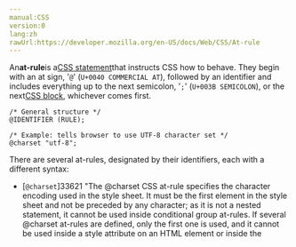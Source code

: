 ```yaml
---
manual:CSS
version:0
lang:zh
rawUrl:https://developer.mozilla.org/en-US/docs/Web/CSS/At-rule
---
```






An**at-rule**is a[CSS statement](%32857#CSS_statements "")that instructs CSS how to behave. They begin with an at sign, &#39;`@`&#39; (`U+0040 COMMERCIAL AT`), followed by an identifier and includes everything up to the next semicolon, &#39;`;`&#39; (`U+003B SEMICOLON`), or the next[CSS block](%32857#CSS_declarations_blocks ""), whichever comes first.


```
/* General structure */
@IDENTIFIER (RULE);

/* Example: tells browser to use UTF-8 character set */
@charset "utf-8";
```


There are several at-rules, designated by their identifiers, each with a different syntax:


* [`@charset`]33621 "The @charset CSS at-rule specifies the character encoding used in the style sheet. It must be the first element in the style sheet and not be preceded by any character; as it is not a nested statement, it cannot be used inside conditional group at-rules. If several @charset at-rules are defined, only the first one is used, and it cannot be used inside a style attribute on an HTML element or inside the <style> element where the character set of the HTML page is relevant.")— Defines the character set used by the style sheet.
* [`@import`]33622 "The @import CSS at-rule is used to import style rules from other style sheets. These rules must precede all other types of rules, except @charset rules; as it is not a nested statement, @import cannot be used inside conditional group at-rules.")— Tells the CSS engine to include an external style sheet.
* [`@namespace`]4531 "@namespace is an at-rule that defines XML namespaces to be used in a CSS style sheet. The defined namespaces can be used to restrict the universal, type, and attribute selectors to only select elements within that namespace. The @namespace rule is generally only useful when dealing with documents containing multiple namespaces—such as HTML5 with inline SVG or MathML, or XML that mixes multiple vocabularies.")— Tells the CSS engine that all its content must be considered prefixed with an XML namespace.
* ***Nested at-rules***— A subset of nested statements, which can be used as a statement of a style sheet as well as inside of conditional group rules:
	* [`@media`]14285 "The @media CSS at-rule can be used to apply part of a style sheet based on the result of one or more media queries.")— A conditional group rule that will apply its content if the device meets the criteria of the condition defined using a*media query*.
	* [`@supports`]14303 "The @supports CSS at-rule lets you specify declarations that depend on a browser's support for one or more specific CSS features. This is called a feature query. The rule may be placed at the top level of your code or nested inside any other conditional group at-rule.")— A conditional group rule that will apply its content if the browser meets the criteria of the given condition.
	* [`@document`]33623 "The @document CSS at-rule restricts the style rules contained within it based on the URL of the document. It is designed primarily for user-defined style sheets, though it can be used on author-defined style sheets, too.")<i></i>— A conditional group rule that will apply its content if the document in which the style sheet is applied meets the criteria of the given condition.*(deferred to Level 4 of CSS Spec)*
	* [`@page`]4547 "The @page CSS at-rule is used to modify some CSS properties when printing a document. You can't change all CSS properties with @page. You can only change the margins, orphans, widows, and page breaks of the document. Attempts to change any other CSS properties will be ignored.")— Describes the aspect of layout changes that will be applied when printing the document.
	* [`@font-face`]26965 "The @font-face CSS at-rule specifies a custom font with which to display text; the font can be loaded from either a remote server or the user's own computer.")— Describes the aspect of an external font to be downloaded.
	* [`@keyframes`]4482 "The @keyframes CSS at-rule controls the intermediate steps in a CSS animation sequence by defining styles for keyframes (or waypoints) along the animation sequence.")— Describes the aspect of intermediate steps in a CSS animation sequence.
	* [`@viewport`]30488 "The @viewport CSS at-rule lets you configure the viewport through which the document is viewed. It's primarily used for mobile devices, but is also used by desktop browsers that support features like "snap to edge" (such as Microsoft Edge).")<i></i>— Describes the aspects of the viewport for small screen devices.*(currently at the Working Draft stage)*
	* [`@counter-style`]4442 "The @counter-style CSS at-rule lets you define counter styles that are not part of the predefined set of styles. An @counter-style rule defines how to convert a counter value into a string representation.")— Defines specific counter styles that are not part of the predefined set of styles.*(at the Candidate Recommendation stage, but only implemented in Gecko as of writing)*
	* [`@font-feature-values`]28551 "The @font-feature-values CSS at-rule lets you use a common name in the font-variant-alternates property for features activated differently in OpenType. This can help simplify your CSS when using multiple fonts.")(plus`@swash`,`@ornaments`,`@annotation`,`@stylistic`,`@styleset`and`@character-variant`)<br></br>— Define common names in[`font-variant-alternates`]28550 "The font-variant-alternates CSS property controls the usage of alternate glyphs. These alternate glyphs may be referenced by alternative names defined in @font-feature-values.")for feature activated differently in OpenType.*(at the Candidate Recommendation stage, but only implemented in Gecko as of writing)*

## Conditional group rules<a name="Conditional_group_rules"></a>


Much like the values of properties, each at-rule has a different syntax. Nevertheless, several of them can be grouped into a special category named**conditional group rules**. These statements share a common syntax and each of them can include*nested statements*—either*rulesets*or*nested at-rules*. Furthermore, they all convey a common semantic meaning—they all link some type of condition, which at any time evaluates to either**true**or**false**. If the condition evaluates to**true**, then all of the statements within the group will be applied.



Conditional group rules are defined in[CSS Conditionals Level 3]33624 "")and are:


* [`@media`]14285 "The @media CSS at-rule can be used to apply part of a style sheet based on the result of one or more media queries."),
* [`@supports`]14303 "The @supports CSS at-rule lets you specify declarations that depend on a browser's support for one or more specific CSS features. This is called a feature query. The rule may be placed at the top level of your code or nested inside any other conditional group at-rule."),
* [`@document`]33623 "The @document CSS at-rule restricts the style rules contained within it based on the URL of the document. It is designed primarily for user-defined style sheets, though it can be used on author-defined style sheets, too.").*(deferred to Level 4 of CSS Spec)*


Since each conditional group may also contain nested statements, there may be an unspecified amount of nesting.


## Specifications<a name="Specifications"></a>

Specification | Status | Comment 
[CSS Conditional Rules Module Level 3]28368 "The 'CSS Conditional Rules Module Level 3' specification") | Candidate Recommendation | Initial definition 
[Compatibility Standard<br></br><small>The definition of &#39;CSS At-rules&#39; in that specification.</small>]33625 "") | Living Standard | Standardizes`@-webkit-keyframes`. 


## See also<a name="See_also"></a>

* CSS Key Concepts:[CSS syntax]32857 "Syntax"),[at-rule]4443 "At-rule"),[comments]32858 "Comments"),[specificity]31831 "Specificity")and[inheritance]28555 "inheritance"), the[box]32859 "Box model"),[layout modes]32860 "CSS layout modes")and[visual formatting models]32861 "Visual formatting model"), and[margin collapsing]30837 "Margin collapsing"), or the[initial]28552 "initial value"),[computed]28556 "computed value"),[resolved]32862 "resolved value"),[specified]32863 "specified value"),[used]32864 "used value"), and[actual]32865 "actual value")values. Definitions of[value syntax]28301 "Value definition syntax"),[shorthand properties]28797 "Shorthand properties")and[replaced elements]28752 "Replaced element").



